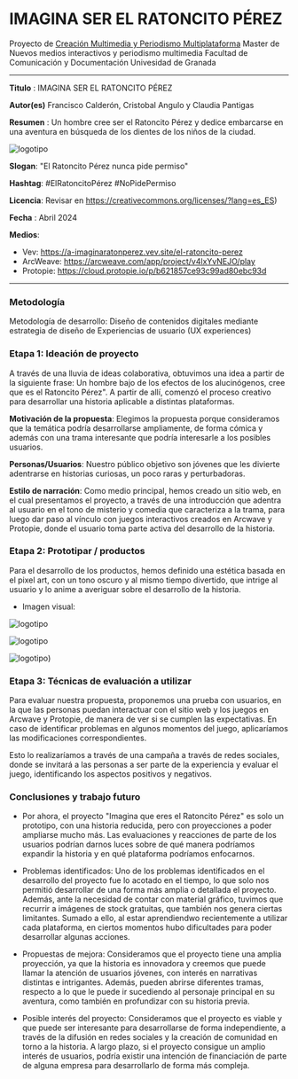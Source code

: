 # IMAGINA SER EL RATONCITO PÉREZ 

Proyecto de [Creación Multimedia y Periodismo Multiplataforma](https://github.com/mgea/PeriodismoMultimedia)
Master de Nuevos medios interactivos y periodismo multimedia
Facultad de Comunicación y Documentación
Univesidad de Granada  

----

**Titulo** : IMAGINA SER EL RATONCITO PÉREZ

**Autor(es)** Francisco Calderón, Cristobal Angulo y Claudia Pantigas 

**Resumen** : Un hombre cree ser el Ratoncito Pérez y dedice embarcarse en una aventura en búsqueda de los dientes de los niños de la ciudad.

![logotipo](https://iili.io/J8YIUHN.jpg)

**Slogan**: "El Ratoncito Pérez nunca pide permiso"

**Hashtag**: #ElRatoncitoPérez #NoPidePermiso

**Licencia**:  Revisar en https://creativecommons.org/licenses/?lang=es_ES) 

**Fecha** : Abril 2024

**Medios**:


* Vev: https://a-imaginaratonperez.vev.site/el-ratoncito-perez
* ArcWeave: https://arcweave.com/app/project/v4lxYvNEJO/play
* Protopie: https://cloud.protopie.io/p/b621857ce93c99ad80ebc93d

--- 

### Metodología

Metodología de desarrollo: Diseño de contenidos digitales mediante estrategia de diseño de Experiencias de usuario (UX experiences) 

### Etapa 1: Ideación de proyecto 

A través de una lluvia de ideas colaborativa, obtuvimos una idea a partir de la siguiente frase: Un hombre bajo de los efectos de los alucinógenos, cree que es el Ratoncito Pérez". A partir de allí, comenzó el proceso creativo para desarrollar una historia aplicable a distintas plataformas. 

**Motivación de la propuesta**: Elegimos la propuesta porque consideramos que la temática podría desarrollarse ampliamente, de forma cómica y además con una trama interesante que podría interesarle a los posibles usuarios. 

**Personas/Usuarios**: Nuestro público objetivo son jóvenes que les divierte adentrarse en historias curiosas, un poco raras y perturbadoras.

**Estilo de narración**: Como medio principal, hemos creado un sitio web, en el cual presentamos el proyecto, a través de una introducción que adentra al usuario en el tono de misterio y comedia que caracteriza a la trama, para luego dar paso al vínculo con juegos interactivos creados en Arcwave y Protopie, donde el usuario toma parte activa del desarrollo de la historia. 


### Etapa 2: Prototipar / productos 

Para el desarrollo de los productos, hemos definido una estética basada en el pixel art, con un tono oscuro y al mismo tiempo divertido, que intrige al usuario y lo anime a averiguar sobre el desarrollo de la historia. 

* Imagen visual:

![logotipo](https://storage.googleapis.com/media.arcweave.com/ProdServer/projects/v4lxYvNEJO/images/1713116634_661c15da38197.png)

![logotipo](https://storage.googleapis.com/media.arcweave.com/ProdServer/projects/v4lxYvNEJO/images/1713117259_661c184b099f3.png)

![logotipo](https://storage.googleapis.com/media.arcweave.com/ProdServer/projects/v4lxYvNEJO/images/1713116941_661c170d72bc1.jpeg))


### Etapa 3: Técnicas de evaluación a utilizar

Para evaluar nuestra propuesta, proponemos una prueba con usuarios, en la que las personas puedan interactuar con el sitio web y los juegos en Arcwave y Protopie, de manera de ver si se cumplen las expectativas. En caso de identificar problemas en algunos momentos del juego, aplicaríamos las modificaciones correspondientes. 

Esto lo realizaríamos a través de una campaña a través de redes sociales, donde se invitará a las personas a ser parte de la experiencia y evaluar el juego, identificando los aspectos positivos y negativos. 


### Conclusiones y trabajo futuro

* Por ahora, el proyecto "Imagina que eres el Ratoncito Pérez" es solo un prototipo, con una historia reducida, pero con proyecciones a poder ampliarse mucho más. Las evaluaciones y reacciones de parte de los usuarios podrían darnos luces sobre de qué manera podríamos expandir la historia y en qué plataforma podríamos enfocarnos. 
  
* Problemas identificados: Uno de los problemas identificados en el desarrollo del proyecto fue lo acotado en el tiempo, lo que solo nos permitió desarrollar de una forma más amplia o detallada el proyecto. Además, ante la necesidad de contar con material gráfico, tuvimos que recurrir a imágenes de stock gratuitas, que también nos genera ciertas limitantes. Sumado a ello, al estar aprendiendwo recientemente a utilizar cada plataforma, en ciertos momentos hubo dificultades para poder desarrollar algunas acciones. 

* Propuestas de mejora: Consideramos que el proyecto tiene una amplia proyección, ya que la historia es innovadora y creemos que puede llamar la atención de usuarios jóvenes, con interés en narrativas distintas e intrigantes. Además, pueden abrirse diferentes tramas, respecto a lo que le puede ir sucediendo al personaje principal en su aventura, como también en profundizar con su historia previa. 
  
* Posible interés del proyecto: Consideramos que el proyecto es viable y que puede ser interesante para desarrollarse de forma independiente, a través de la difusión en redes sociales y la creación de comunidad en torno a la historia. A largo plazo, si el proyecto consigue un amplio interés de usuarios, podría existir una intención de financiación de parte de alguna empresa para desarrollarlo de forma más compleja. 


